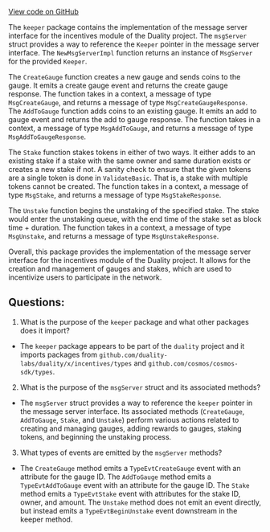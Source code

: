 [View code on GitHub](https://github.com/duality-labs/duality/incentives/keeper/msg_server.go)

The `keeper` package contains the implementation of the message server interface for the incentives module of the Duality project. The `msgServer` struct provides a way to reference the `Keeper` pointer in the message server interface. The `NewMsgServerImpl` function returns an instance of `MsgServer` for the provided `Keeper`.

The `CreateGauge` function creates a new gauge and sends coins to the gauge. It emits a create gauge event and returns the create gauge response. The function takes in a context, a message of type `MsgCreateGauge`, and returns a message of type `MsgCreateGaugeResponse`. The `AddToGauge` function adds coins to an existing gauge. It emits an add to gauge event and returns the add to gauge response. The function takes in a context, a message of type `MsgAddToGauge`, and returns a message of type `MsgAddToGaugeResponse`.

The `Stake` function stakes tokens in either of two ways. It either adds to an existing stake if a stake with the same owner and same duration exists or creates a new stake if not. A sanity check to ensure that the given tokens are a single token is done in `ValidateBasic`. That is, a stake with multiple tokens cannot be created. The function takes in a context, a message of type `MsgStake`, and returns a message of type `MsgStakeResponse`.

The `Unstake` function begins the unstaking of the specified stake. The stake would enter the unstaking queue, with the end time of the stake set as block time + duration. The function takes in a context, a message of type `MsgUnstake`, and returns a message of type `MsgUnstakeResponse`.

Overall, this package provides the implementation of the message server interface for the incentives module of the Duality project. It allows for the creation and management of gauges and stakes, which are used to incentivize users to participate in the network.
## Questions: 
 1. What is the purpose of the `keeper` package and what other packages does it import?
- The `keeper` package appears to be part of the `duality` project and it imports packages from `github.com/duality-labs/duality/x/incentives/types` and `github.com/cosmos/cosmos-sdk/types`.
2. What is the purpose of the `msgServer` struct and its associated methods?
- The `msgServer` struct provides a way to reference the `keeper` pointer in the message server interface. Its associated methods (`CreateGauge`, `AddToGauge`, `Stake`, and `Unstake`) perform various actions related to creating and managing gauges, adding rewards to gauges, staking tokens, and beginning the unstaking process.
3. What types of events are emitted by the `msgServer` methods?
- The `CreateGauge` method emits a `TypeEvtCreateGauge` event with an attribute for the gauge ID. The `AddToGauge` method emits a `TypeEvtAddToGauge` event with an attribute for the gauge ID. The `Stake` method emits a `TypeEvtStake` event with attributes for the stake ID, owner, and amount. The `Unstake` method does not emit an event directly, but instead emits a `TypeEvtBeginUnstake` event downstream in the keeper method.